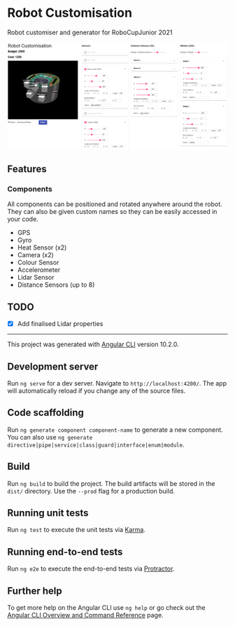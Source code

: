 # Robot Customisation

Robot customiser and generator for RoboCupJunior 2021

![Example of app](docs/page.png)

## Features

### Components

All components can be positioned and rotated anywhere around the robot.  
They can also be given custom names so they can be easily accessed in your code.  

- GPS
- Gyro
- Heat Sensor (x2)
- Camera (x2)
- Colour Sensor
- Accelerometer
- Lidar Sensor
- Distance Sensors (up to 8)


## TODO

- [x] Add finalised Lidar properties  

---

This project was generated with [Angular CLI](https://github.com/angular/angular-cli) version 10.2.0.

## Development server

Run `ng serve` for a dev server. Navigate to `http://localhost:4200/`. The app will automatically reload if you change any of the source files.

## Code scaffolding

Run `ng generate component component-name` to generate a new component. You can also use `ng generate directive|pipe|service|class|guard|interface|enum|module`.

## Build

Run `ng build` to build the project. The build artifacts will be stored in the `dist/` directory. Use the `--prod` flag for a production build.

## Running unit tests

Run `ng test` to execute the unit tests via [Karma](https://karma-runner.github.io).

## Running end-to-end tests

Run `ng e2e` to execute the end-to-end tests via [Protractor](http://www.protractortest.org/).

## Further help

To get more help on the Angular CLI use `ng help` or go check out the [Angular CLI Overview and Command Reference](https://angular.io/cli) page.
